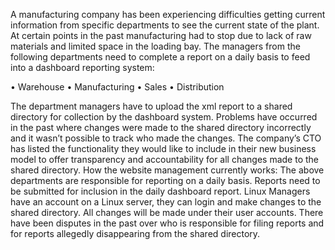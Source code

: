 A manufacturing company has been experiencing difficulties getting current information
from specific departments to see the current state of the plant. At certain points in the past
manufacturing had to stop due to lack of raw materials and limited space in the loading bay.
The managers from the following departments need to complete a report on a daily basis to
feed into a dashboard reporting system:

• Warehouse
• Manufacturing
• Sales
• Distribution

The department managers have to upload the xml report to a shared directory for collection
by the dashboard system. Problems have occurred in the past where changes were made to
the shared directory incorrectly and it wasn’t possible to track who made the changes. The
company’s CTO has listed the functionality they would like to include in their new business
model to offer transparency and accountability for all changes made to the shared
directory.
How the website management currently works:
The above departments are responsible for reporting on a daily basis. Reports need to be
submitted for inclusion in the daily dashboard report. Linux Managers have an account on a
Linux server, they can login and make changes to the shared directory. All changes will be
made under their user accounts. There have been disputes in the past over who is
responsible for filing reports and for reports allegedly disappearing from the shared
directory.
